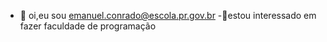 - 👀 oi,eu sou emanuel.conrado@escola.pr.gov.br 
-🗿estou interessado em fazer faculdade de programação
